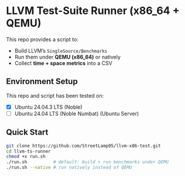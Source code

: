# LLVM Test-Suite Runner (x86_64 + QEMU)
This repo provides a script to:
- Build LLVM’s `SingleSource/Benchmarks`
- Run them under **QEMU (x86_64)** or natively
- Collect **time + space metrics** into a CSV


## Environment Setup
This repo and script has been tested on:
- [x] Ubuntu 24.04.3 LTS (Noble)
- [ ] Ubuntu 24.04 LTS (Noble Numbat) (Ubuntu Server)

## Quick Start

```bash
git clone https://github.com/StreetLamp05/llvm-x86-test.git
cd llvm-ts-runner
chmod +x run.sh
./run.sh          # default: build + run benchmarks under QEMU
./run.sh --native # run natively instead of QEMU



